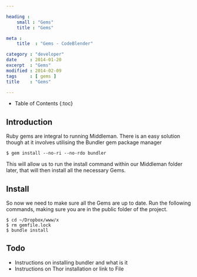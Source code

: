 ```yaml
---

heading :
    small : "Gems"
    title : "Gems"

meta :
    title  : "Gems - CodeBlender"

category : "developer"
date     : 2014-01-20
excerpt  : "Gems"
modified : 2014-02-09
tags     : [ gems ]
title    : "Gems"

---
```


* Table of Contents
{:toc}

## Introduction

Ruby gems are integral to running Middleman. There is an easy solution though
at it involves utilising the Bundler gem package manager

    $ gem install --no-ri --no-rdo bundler

This will allow us to run the install command within our Middleman folder later,
that will then install all the necessary Gems.

## Install

So now we need to make sure all the Gems are up to date. Run the following commands,
making sure you are in the public folder of the project.

    $ cd ~/Dropbox/www/x
    $ rm gemfile.lock
    $ bundle install

## Todo

* Instructions on installing bundler and what is it
* Instructions on Thor installation or link to File